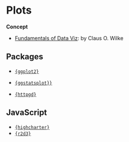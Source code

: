 # Plots


**Concept**

- [Fundamentals of Data Viz](https://clauswilke.com/dataviz/): by Claus O. Wilke

## Packages

- [`{ggplot2}`](https://ggplot2.tidyverse.org)
- [`{ggstatsplot}}`](https://indrajeetpatil.github.io/ggstatsplot/)

- [`{httpgd}`](https://nx10.github.io/httpgd/index.html)

## JavaScript

- [`{highcharter}`](https://jkunst.com/highcharter/index.html)
- [`{r2d3}`](https://rstudio.github.io/r2d3/index.html)


